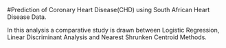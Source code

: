 #Prediction of Coronary Heart Disease(CHD) using South African Heart Disease Data. 

In this analysis a comparative study is drawn between Logistic Regression, Linear Discriminant Analysis and Nearest Shrunken Centroid Methods. 
